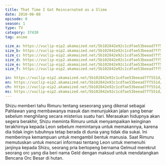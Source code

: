 ```yaml
---
title: That Time I Got Reincarnated as a Slime
date: 2010-06-08
episode: 8
season: 1
type: TV
category: 37430
tag: anime

size_a: https://vuclip-eip2.akamaized.net/5b102842e92c1cdfae53beead7ff551d/vp63207_V20210323042610/hlsc_e2931_2.m3u8
size_b: https://vuclip-eip2.akamaized.net/5b102842e92c1cdfae53beead7ff551d/vp63207_V20210323042610/hlsc_e2931_3.m3u8
size_c: https://vuclip-eip2.akamaized.net/5b102842e92c1cdfae53beead7ff551d/vp63207_V20210323042610/hlsc_e2931_4.m3u8
size_d: https://vuclip-eip2.akamaized.net/5b102842e92c1cdfae53beead7ff551d/vp63207_V20210323042610/hlsc_e2931_5.m3u8
size_e: https://vuclip-eip2.akamaized.net/5b102842e92c1cdfae53beead7ff551d/vp63207_V20210323042610/hlsc_e2931_6.m3u8
size_f: https://vuclip-eip2.akamaized.net/5b102842e92c1cdfae53beead7ff551d/vp63207_V20210323042610/hlsc_e2931_7.m3u8

in: https://vuclip-eip2.akamaized.net/5b102842e92c1cdfae53beead7ff551d/id.vtt
en: https://vuclip-eip2.akamaized.net/5b102842e92c1cdfae53beead7ff551d/en.vtt
ch: https://vuclip-eip2.akamaized.net/5b102842e92c1cdfae53beead7ff551d/zh-TW.vtt
ms: https://vuclip-eip2.akamaized.net/5b102842e92c1cdfae53beead7ff551d/ms.vtt
---
```

Shizu memberi tahu Rimuru tentang seseorang yang dikenal sebagai Pahlawan yang membawanya masuk dan menunjukkan jalan yang benar sebelum menghilang secara misterius suatu hari. Merasakan hidupnya akan segera berakhir, Shizu meminta Rimuru untuk menyampaikan keinginan terakhirnya kepada Leon sebelum memintanya untuk memakannya, karena dia tidak ingin tubuhnya tetap berada di dunia yang tidak dia sukai. Ini memberinya kemampuan untuk mengambil bentuk manusia. Saat Rimuru memutuskan untuk mencari informasi tentang Leon untuk memenuhi janjinya kepada Shizu, seorang pria bertopeng bernama Gelmud merekrut seorang orc yang dia beri nama Geld dengan maksud untuk mendatangkan Bencana Orc Besar di hutan.